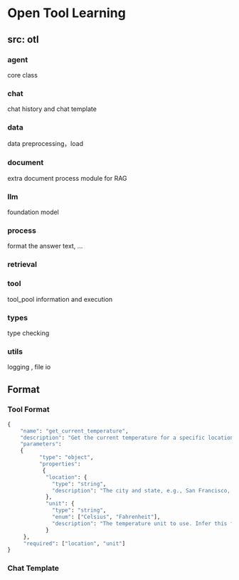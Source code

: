 # Open Tool Learning

## src: otl

### agent

core class

### chat

chat history and chat template

### data

data preprocessing，load

### document

extra document process module for RAG

### llm

foundation model

### process

format the answer text, ...

### retrieval

### tool

tool_pool information and execution

### types

type checking

### utils

logging , file io

## Format

### Tool Format

```python
{
    "name": "get_current_temperature",
    "description": "Get the current temperature for a specific location",
    "parameters": 
    {
          "type": "object",
          "properties": 
           {
            "location": {
              "type": "string",
              "description": "The city and state, e.g., San Francisco, CA"
            },
            "unit": {
              "type": "string",
              "enum": ["Celsius", "Fahrenheit"],
              "description": "The temperature unit to use. Infer this from the user's location."
            }
     },
     "required": ["location", "unit"]
}
```

### Chat Template

